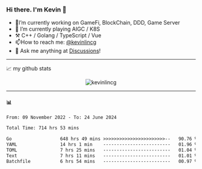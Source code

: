 ### Hi there. I'm Kevin 👋

- 🔭I’m currently working on GameFi, BlockChain, DDD, Game Server
- 🌱 I’m currently playing AIGC / K8S
-   :hammer_and_pick: C++ / Golang / TypeScript / Vue
- 📫How to reach me: [@kevinlincg](https://twitter.com/kevinlincg) 
-   :thought_balloon: Ask me anything at [Discussions](https://github.com/kevinlincg/kevinlincg/issues/new)!

---

📈 my github stats

<p align="center"> <img src="https://github-readme-stats-ouuan.vercel.app/api?username=kevinlincg&theme=dark&show_icons=true&count_private=true" alt="kevinlincg" />

---

#### :bar_chart: 

<!--START_SECTION:waka-->

```txt
From: 09 November 2022 - To: 24 June 2024

Total Time: 714 hrs 53 mins

Go                  648 hrs 49 mins >>>>>>>>>>>>>>>>>>>>>>>--   90.76 %
YAML                14 hrs 1 min    -------------------------   01.96 %
TOML                7 hrs 25 mins   -------------------------   01.04 %
Text                7 hrs 11 mins   -------------------------   01.01 %
Batchfile           6 hrs 54 mins   -------------------------   00.97 %
```

<!--END_SECTION:waka-->
